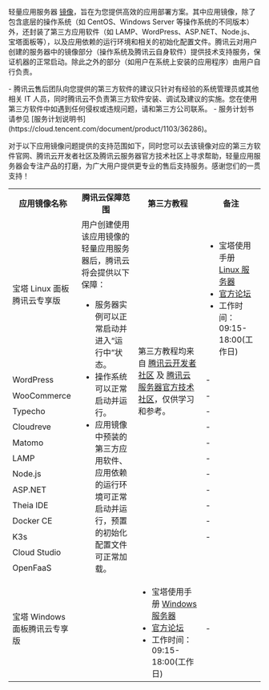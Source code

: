 轻量应用服务器 [镜像](https://cloud.tencent.com/document/product/1207/44361#OS)，旨在为您提供高效的应用部署方案。其中应用镜像，除了包含底层的操作系统（如 CentOS、Windows Server 等操作系统的不同版本）外，还封装了第三方应用软件（如 LAMP、WordPress、ASP.NET、Node.js、宝塔面板等），以及应用依赖的运行环境和相关的初始化配置文件。腾讯云对用户创建的服务器中的镜像部分（操作系统及腾讯云自身软件）提供技术支持服务，保证机器的正常启动。除此之外的部分（如用户在系统上安装的应用程序）由用户自行负责。


<dx-alert infotype="notice" title="">
- 腾讯云售后团队向您提供的第三方软件的建议只针对有经验的系统管理员或其他相关 IT 人员，同时腾讯云不负责第三方软件安装、调试及建议的实施。您在使用第三方软件中如遇到任何侵权或违规问题，请和第三方公司联系。
- 服务计划书请参见 [服务计划说明书](https://cloud.tencent.com/document/product/1103/36286)。
</dx-alert>


对于以下应用镜像问题提供的支持范围如下，同时您可以去该镜像对应的第三方软件官网、腾讯云开发者社区及腾讯云服务器官方技术社区上寻求帮助，轻量应用服务器会专注产品的打磨，为广大用户提供更专业的售后支持服务。感谢您们的一贯支持！

<table>
<tr>
<th>应用镜像名称</th>
<th>腾讯云保障范围</th>
<th>第三方教程</th>
<th>备注</th>
</tr>
<tr>
<td>宝塔 Linux 面板腾讯云专享版</td>
<td rowspan=14>
用户创建使用该应用镜像的轻量应用服务器后，腾讯云将会提供以下保障：
<ul style="margin-bottom:0px">
<li>服务器实例可以正常启动并进入“运行中”状态。</li>
<li>操作系统可以正常启动并运行。</li>
<li>应用镜像中预装的第三方应用软件、应用依赖的运行环境可正常启动并运行，预置的初始化配置文件可正常加载。</li>
</ul>
</td>
<td rowspan=12>第三方教程均来自 <a href="https://cloud.tencent.com/developer">腾讯云开发者社区</a> 及 <a href="https://computeinit.com/">腾讯云服务器官方技术社区</a>，仅供学习和参考。</td>
<td>
<ul style="margin-bottom:0px">
<li>宝塔使用手册 <a href="https://www.kancloud.cn/chudong/bt2017/424204">Linux 服务器</a></li>
<li><a href="https://www.bt.cn/bbs">官方论坛</a></li>
<li>工作时间：09:15-18:00(工作日)</li>
</ul>
</td>
</tr>
<tr>
<td>WordPress </td>
<td>-</td>
</tr>
<tr>
<td>WooCommerce</td>
<td>-</td>
</tr>
<tr>
<td>Typecho </td>
<td>-</td>
</tr>
<tr>
<td>Cloudreve</td>
<td>-</td>
</tr>
<tr>
<td>Matomo</td>
<td>-</td>
</tr>
<tr>
<td>LAMP</td>
<td>-</td>
</tr>
<tr>
<td>Node.js</td>
<td>-</td>
</tr>
<tr>
<td>ASP.NET</td>
<td>-</td>
</tr>
<tr>
<td>Theia IDE</td>
<td>-</td>
</tr>
<tr>
<td>Docker CE</td>
<td>-</td>
</tr>
<tr>
<td>K3s</td>
<td>-</td>
</tr>
<tr>
<td>Cloud Studio</td>
<td></td>
</tr>
<tr>
<td>OpenFaaS</td>
<td></td>
</tr>
<tr>
<td>宝塔 Windows 面板腾讯云专享版</td>
<td></td>
<td><ul style="margin-bottom:0px">
<li>宝塔使用手册 <a href="https://www.kancloud.cn/wzznb/btpanel/2112816">Windows 服务器</a></li>
<li><a href="https://www.bt.cn/bbs">官方论坛</a></li>
<li>工作时间：09:15-18:00(工作日)</li>
</ul></td>
<td>-</td>
</tr>
</table>
